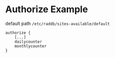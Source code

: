 # Authorize Example
default path `/etc/raddb/sites-available/default`
```
authorize {  
    [...]
    dailycounter  
    monthlycounter  
}
```
